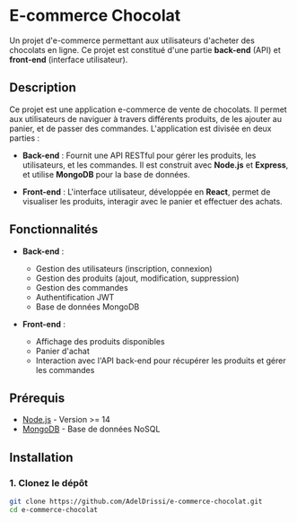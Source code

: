 # E-commerce Chocolat

Un projet d'e-commerce permettant aux utilisateurs d'acheter des chocolats en ligne. Ce projet est constitué d'une partie **back-end** (API) et **front-end** (interface utilisateur).

## Description

Ce projet est une application e-commerce de vente de chocolats. Il permet aux utilisateurs de naviguer à travers différents produits, de les ajouter au panier, et de passer des commandes. L'application est divisée en deux parties :

- **Back-end** : Fournit une API RESTful pour gérer les produits, les utilisateurs, et les commandes. Il est construit avec **Node.js** et **Express**, et utilise **MongoDB** pour la base de données.
  
- **Front-end** : L'interface utilisateur, développée en **React**, permet de visualiser les produits, interagir avec le panier et effectuer des achats.

## Fonctionnalités

- **Back-end** :
  - Gestion des utilisateurs (inscription, connexion)
  - Gestion des produits (ajout, modification, suppression)
  - Gestion des commandes
  - Authentification JWT
  - Base de données MongoDB

- **Front-end** :
  - Affichage des produits disponibles
  - Panier d'achat
  - Interaction avec l'API back-end pour récupérer les produits et gérer les commandes

## Prérequis

- [Node.js](https://nodejs.org/en/) - Version >= 14
- [MongoDB](https://www.mongodb.com/) - Base de données NoSQL

## Installation

### 1. Clonez le dépôt

```bash
git clone https://github.com/AdelDrissi/e-commerce-chocolat.git
cd e-commerce-chocolat
